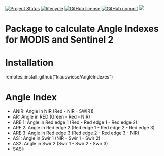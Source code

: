 <!-- badges: start -->
[![Project Status](https://www.repostatus.org/badges/latest/active.svg)](https://www.repostatus.org/#active)
[![lifecycle](https://img.shields.io/badge/lifecycle-stable-brightgreen.svg)](https://www.tidyverse.org/lifecycle/#stable)
[![GitHub license](https://img.shields.io/github/license/Naereen/StrapDown.js.svg)](https://github.com/Naereen/StrapDown.js/blob/master/LICENSE)
[![GitHub commit](https://img.shields.io/github/last-commit/pcm-dpc/COVID-19)](https://github.com/klauswiese/AngleIndexes/commits)
![](https://visitor-badge.laobi.icu/badge?page_id=klauswiese.klauswiese/AngleIndexes) 
<!-- badges: end -->

# Package to calculate Angle Indexes for MODIS and Sentinel 2

# Installation

remotes::install_github("klauswiese/AngleIndexes")

# Angle Index

- ANIR: Angle in NIR (Red - NIR - SWIR1)
- AR: Angle in RED (Green - Red - NIR)
- ARE 1: Angle in Red edge 1 (Red - Red edge 1 - Red edge 2)
- ARE 2: Angle in Red edge 2 (Red edge 1 - Red edge 2 - Red edge 3)
- ARE 3: Angle in Red edge 3 (Red edge 2 - Red edge 3 - NIR)
- AS1: Angle in Swir 1 (NIR - Swir 1 - Swir 2)
- AS2: Angle in Swir 2 (Swir 1 - Swir 2 - Swir 3)
- SASI: 
